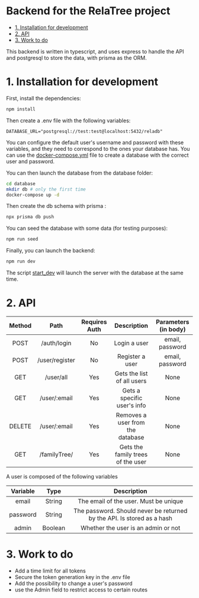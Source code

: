 # Backend for the RelaTree project <!-- omit from toc -->

- [1. Installation for development](#1-installation-for-development)
- [2. API](#2-api)
- [3. Work to do](#3-work-to-do)

This backend is written in typescript, and uses express to handle the API and postgresql to store the data, with prisma as the ORM.

# 1. Installation for development

First, install the dependencies:

```bash
npm install
```

Then create a .env file with the following variables:

```env
DATABASE_URL="postgresql://test:test@localhost:5432/reladb"
```

You can configure the default user's username and password with these variables, and they need to correspond to the ones your database has. You can use the [docker-compose.yml](database/docker-compose.yml) file to create a database with the correct user and password.

You can then launch the database from the database folder:

```bash
cd database
mkdir db # only the first time
docker-compose up -d
```

Then create the db schema with prisma :

```bash
npx prisma db push
```

You can seed the database with some data (for testing purposes):

```bash
npm run seed
```

Finally, you can launch the backend:

```bash
npm run dev
```

The script [start_dev](start_dev.sh) will launch the server with the database at the same time.

# 2. API

| Method |      Path      | Requires Auth |            Description            | Parameters (in body) |
| :----: | :------------: | :-----------: | :-------------------------------: | :------------------: |
|  POST  |  /auth/login   |      No       |           Login a user            |   email, password    |
|  POST  | /user/register |      No       |          Register a user          |   email, password    |
|  GET   |   /user/all    |      Yes      |    Gets the list of all users     |         None         |
|  GET   |  /user/:email  |      Yes      |    Gets a specific user's info    |         None         |
| DELETE |  /user/:email  |      Yes      | Removes a user from the database  |         None         |
|  GET   |  /familyTree/  |      Yes      | Gets the family trees of the user |         None         |

A user is composed of the following variables

| Variable |  Type   |                              Description                               |
| :------: | :-----: | :--------------------------------------------------------------------: |
|  email   | String  |                 The email of the user. Must be unique                  |
| password | String  | The password. Should never be returned by the API. Is stored as a hash |
|  admin   | Boolean |                  Whether the user is an admin or not                   |

# 3. Work to do

- Add a time limit for all tokens
- Secure the token generation key in the .env file
- Add the possibility to change a user's password
- use the Admin field to restrict access to certain routes
